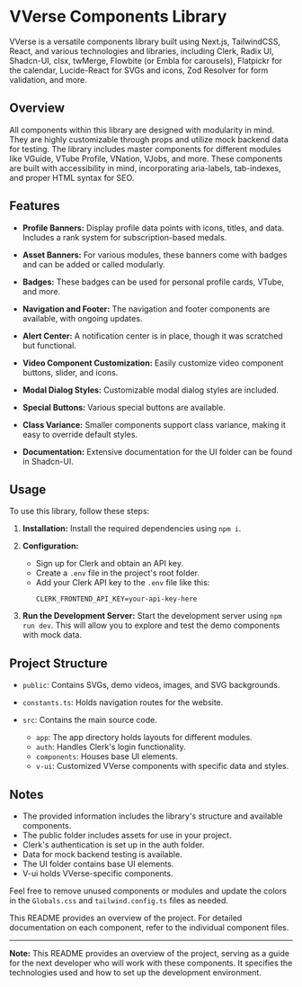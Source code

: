 # VVerse Components Library

VVerse is a versatile components library built using Next.js, TailwindCSS, React, and various technologies and libraries, including Clerk, Radix UI, Shadcn-UI, clsx, twMerge, Flowbite (or Embla for carousels), Flatpickr for the calendar, Lucide-React for SVGs and icons, Zod Resolver for form validation, and more.

## Overview

All components within this library are designed with modularity in mind. They are highly customizable through props and utilize mock backend data for testing. The library includes master components for different modules like VGuide, VTube Profile, VNation, VJobs, and more. These components are built with accessibility in mind, incorporating aria-labels, tab-indexes, and proper HTML syntax for SEO.

## Features

- **Profile Banners:** Display profile data points with icons, titles, and data. Includes a rank system for subscription-based medals.

- **Asset Banners:** For various modules, these banners come with badges and can be added or called modularly.

- **Badges:** These badges can be used for personal profile cards, VTube, and more.

- **Navigation and Footer:** The navigation and footer components are available, with ongoing updates.

- **Alert Center:** A notification center is in place, though it was scratched but functional.

- **Video Component Customization:** Easily customize video component buttons, slider, and icons.

- **Modal Dialog Styles:** Customizable modal dialog styles are included.

- **Special Buttons:** Various special buttons are available.

- **Class Variance:** Smaller components support class variance, making it easy to override default styles.

- **Documentation:** Extensive documentation for the UI folder can be found in Shadcn-UI.

## Usage

To use this library, follow these steps:

1. **Installation:** Install the required dependencies using `npm i`.

2. **Configuration:**
   - Sign up for Clerk and obtain an API key.
   - Create a `.env` file in the project's root folder.
   - Add your Clerk API key to the `.env` file like this:
     ```
     CLERK_FRONTEND_API_KEY=your-api-key-here
     ```

3. **Run the Development Server:** Start the development server using `npm run dev`. This will allow you to explore and test the demo components with mock data.

## Project Structure

- `public`: Contains SVGs, demo videos, images, and SVG backgrounds.

- `constants.ts`: Holds navigation routes for the website.

- `src`: Contains the main source code.
  - `app`: The app directory holds layouts for different modules.
  - `auth`: Handles Clerk's login functionality.
  - `components`: Houses base UI elements.
  - `v-ui`: Customized VVerse components with specific data and styles.

## Notes

- The provided information includes the library's structure and available components.
- The public folder includes assets for use in your project.
- Clerk's authentication is set up in the auth folder.
- Data for mock backend testing is available.
- The UI folder contains base UI elements.
- V-ui holds VVerse-specific components.

Feel free to remove unused components or modules and update the colors in the `Globals.css` and `tailwind.config.ts` files as needed.

This README provides an overview of the project. For detailed documentation on each component, refer to the individual component files.

---

**Note:** This README provides an overview of the project, serving as a guide for the next developer who will work with these components. It specifies the technologies used and how to set up the development environment.
